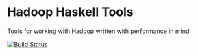 Hadoop Haskell Tools
====================

Tools for working with Hadoop written with performance in mind.

[![Build
Status](https://travis-ci.org/jystic/hadoop-hs.svg?branch=master)](https://travis-ci.org/jystic/hadoop-hs)
